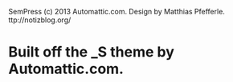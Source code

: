 SemPress (c) 2013 Automattic.com. 
Design by Matthias Pfefferle. ttp://notizblog.org/

Built off the _S theme by Automattic.com.
===


